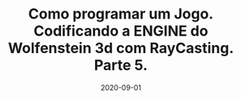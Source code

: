 ---
layout: page
title: "Como programar um Jogo. Codificando a ENGINE do Wolfenstein 3d com RayCasting. Parte 5."
date: 2020-09-01
type: video
description: Esta é a parte 5 da série onde estou programando uma engine de Raycasting. Neste vídeo dou mais detalhes sobre o plano da câmera e inserimos no código esse novo vetor que irá gerar o plano da câmera e que será usado na criação dos raios.
entry_number: 96
youtube_video_id: iLDHoW5XRwc
repository: 0096-engine-de-raycasting-parte5
has_code: false
has_p5: true
p5_code_id: wapboMBWl
tags: [Wolfenstein 3D, Raycasting, Computação Gráfica, Engine, Câmera]
playlists: [Engine de Raycasting]
permalink: /engine-raycasting-parte5/
---